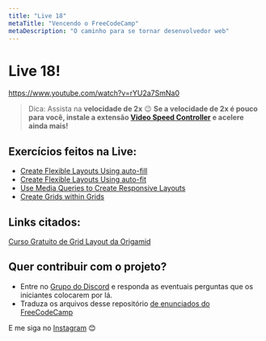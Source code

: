 ```yaml
---
title: "Live 18"
metaTitle: "Vencendo o FreeCodeCamp"
metaDescription: "O caminho para se tornar desenvolvedor web"
---
```


# Live 18!

https://www.youtube.com/watch?v=rYU2a7SmNa0

> Dica: Assista na **velocidade de 2x** 😉 **Se a velocidade de 2x é pouco para você, instale a extensão [Video Speed Controller](http://bit.ly/2YjPJn2) e acelere ainda mais!**

## Exercícios feitos na Live: 

-   [Create Flexible Layouts Using auto-fill](https://www.freecodecamp.org/learn/responsive-web-design/css-grid/create-flexible-layouts-using-auto-fill)
-   [Create Flexible Layouts Using auto-fit](https://www.freecodecamp.org/learn/responsive-web-design/css-grid/create-flexible-layouts-using-auto-fit)
-   [Use Media Queries to Create Responsive Layouts](https://www.freecodecamp.org/learn/responsive-web-design/css-grid/use-media-queries-to-create-responsive-layouts)
-   [Create Grids within Grids](https://www.freecodecamp.org/learn/responsive-web-design/css-grid/create-grids-within-grids)

## Links citados:

[Curso Gratuito de Grid Layout da Origamid](https://www.origamid.com/curso/css-grid-layout)


## Quer contribuir com o projeto?

- Entre no [Grupo do Discord](https://bit.ly/discord-reativa) e responda as eventuais perguntas que os iniciantes colocarem por lá.
- Traduza os arquivos desse repositório [de enunciados do FreeCodeCamp](https://github.com/reativa/traducao-freecodecamp)

E me siga no [Instagram](http://bit.ly/pauloluan-insta) 😊
